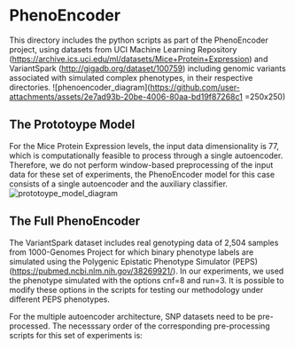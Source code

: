 # PhenoEncoder
This directory includes the python scripts as part of the PhenoEncoder project, using datasets from UCI Machine Learning Repository (https://archive.ics.uci.edu/ml/datasets/Mice+Protein+Expression) and VariantSpark (http://gigadb.org/dataset/100759) including genomic variants associated with simulated complex phenotypes, in their respective directories.
![phenoencoder_diagram](https://github.com/user-attachments/assets/2e7ad93b-20be-4006-80aa-bd19f87268c1 =250x250)

## The Prototoype Model
For the Mice Protein Expression levels, the input data dimensionality is 77, which is computationally feasible to process through a single autoencoder. Therefore, we do not perform window-based preprocessing of the input data for these set of experiments, the PhenoEncoder model for this case consists of a single autoencoder and the auxiliary classifier.
![prototoype_model_diagram](https://github.com/user-attachments/assets/ea396e65-47b6-4b06-8be0-e90b4b223e7c)

## The Full PhenoEncoder
The VariantSpark dataset includes real genotyping data of 2,504 samples from 1000-Genomes Project for which binary phenotype labels are simulated using the Polygenic Epistatic Phenotype Simulator (PEPS) (https://pubmed.ncbi.nlm.nih.gov/38269921/). In our experiments, we used the phenotype simulated with the options cnf=8 and run=3. It is possible to modify these options in the scripts for testing our methodology under different PEPS phenotypes.

For the multiple autoencoder architecture, SNP datasets need to be pre-processed. The necesssary order of the corresponding pre-processing scripts for this set of experiments is: 
